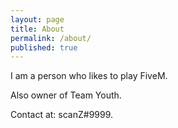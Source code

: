 ```yaml
---
layout: page
title: About
permalink: /about/
published: true
---
```


I am a person who likes to play FiveM.

Also owner of Team Youth.

Contact at: scanZ#9999.
